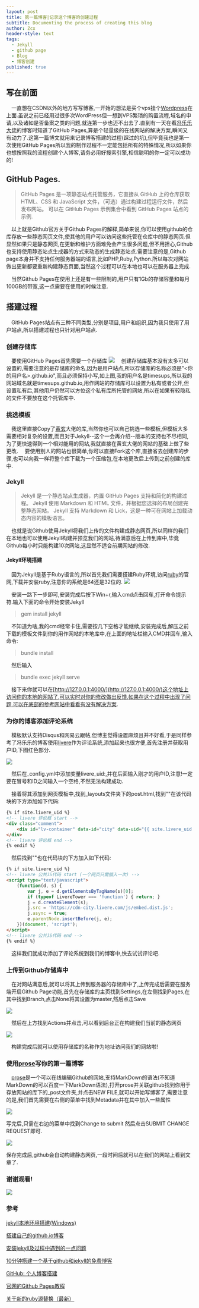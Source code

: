 ```yaml
---
layout: post
title: 第一篇博客|记录这个博客的创建过程
subtitle: Documenting the process of creating this blog
author: Zcx
header-style: text
tags:
  - Jekyll
  - github page
  - Blog
  - 博客创建
published: true
---
```

## 写在前面
&ensp;&ensp;一直想在CSDN以外的地方写写博客,一开始的想法是买个vps挂个[Wordpress](https://wordpress.org/)在上面.虽说之前已经用过很多次WordPress但一想到VPS繁琐的购置流程,域名的申请,以及诸如是否备案之类的问题,就连第一步也迈不出去了.直到有一天在看[冯乐乐大佬](http://candycat1992.github.io/2017/05/29/update-blog/)的博客时知道了GitHub Pages,算是个轻量级的在线网站的解决方案,瞬间又有动力了.这第一篇博文就用来记录博客搭建的过程(踩过的坑),但毕竟我也是第一次使用GitHub Pages所以我的制作过程不一定能包括所有的特殊情况,所以如果你也想按照我的流程创建个人博客,请务必用好搜索引擎,相信聪明的你一定可以成功的!
## GitHub Pages.
> GitHub Pages 是一项静态站点托管服务，它直接从 GitHub 上的仓库获取 HTML、CSS 和 JavaScript 文件，（可选）通过构建过程运行文件，然后发布网站。 可以在 GitHub Pages 示例集合中看到 GitHub Pages 站点的示例.

&ensp;&ensp;以上就是Github官方关于Github Pages的解释,简单来说,你可以使用github的仓库存放一些静态网页文件,使其他的用户可以访问这些托管在仓库中的静态网页.但显然如果只是静态网页,在更新和维护方面难免会产生很多问题,但不用担心,Github也支持使用静态站点生成器的方式来动态的生成静态站点.需要注意的是,Github page本身并不支持任何服务器端的语言,比如PHP,Ruby,Python.所以每次对网站做出更新都要重新构建静态页面,当然这个过程可以在本地也可以在服务器上完成.

&ensp;&ensp;当然Github Pages在使用上还是有一些限制的,用户只有1Gb的存储容量和每月100GB的带宽,这一点需要在使用的时候注意.
## 搭建过程

&ensp;&ensp;GitHub Pages站点有三种不同类型,分别是项目,用户和组织,因为我只使用了用户站点,所以搭建过程也只针对用户站点.

### 创建存储库
&ensp;&ensp;要使用GitHub Pages首先需要一个存储库
![]({{site.baseurl}}/img/Post/2022-09-24-How-to-create-a-blog/pic_1.jpg)
&ensp;&ensp;创建存储库基本没有太多可以设置的,需要注意的是存储库的命名,因为是用户站点,所以存储库的名称必须是"<你的用户名>.github.io",而且必须保持小写,如上图,我的用户名是timesups,所以我的网站域名就是timesups.github.io,用作网站的存储库可以设置为私有或者公开,但设置私有后,其他用户仍然可以方位这个私有库所托管的网站,所以在如果有较隐私的文件不要放在这个托管库中.
### 挑选模板
&ensp;&ensp;我这里直接Copy了[黄玄](https://github.com/Huxpro/huxpro.github.io)大佬的库,当然你也可以自己挑选一些模板,但模板大多需要相对复杂的设置,而且对于Jekyll--这个一会再介绍--版本的支持也不尽相同,为了更快速得到一个相对能用的网站,我就直接在黄玄大佬的网站的基础上做了些更改.
&ensp;&ensp;要使用别人的网站也很简单,你可以直接Fork这个库,直接省去创建库的步骤,也可以向我一样将整个库下载为一个压缩包,在本地更改后上传到之前创建的库中.
### Jekyll
> Jekyll 是一个静态站点生成器，内置 GitHub Pages 支持和简化的构建过程。 Jekyll 使用 Markdown 和 HTML 文件，并根据您选择的布局创建完整静态网站。 Jekyll 支持 Markdown 和 Lick，这是一种可在网站上加载动态内容的模板语言。 

&ensp;&ensp;也就是说Github使用Jekyll将我们上传的文件构建成静态网页,所以同样的我们在本地也可以使用Jekyll构建并预览我们的网站,待满意后在上传到库中,毕竟Github每小时只能构建10次网站,这显然不适合前期网站的修改.
#### Jekyll环境搭建
&ensp;&ensp;因为Jekyll是基于Ruby语言的,所以首先我们需要搭建Ruby环境,访问[ruby](https://rubyinstaller.org/downloads/)的官网,下载并安装ruby,注意你的系统是64还是32位的.
![]({{site.baseurl}}/img/Post/2022-09-24-How-to-create-a-blog/pic_2.jpg)

&ensp;&ensp;安装一路下一步即可,安装完成后按下Win+r,输入cmd点击回车,打开命令提示符.输入下面的命令开始安装Jekyll
> gem install jekyll

&ensp;&ensp;不知道为啥,我的cmd经常卡住,需要按几下空格才能继续,安装完成后,解压之前下载的模板文件到你的用作网站的本地库中,在上面的地址栏输入CMD并回车,输入命令:
> bundle install

&ensp;&ensp;然后输入

> bundle exec jekyll serve

&ensp;&ensp;接下来你就可以在[http://127.0.0.1:4000/](http://127.0.0.1:4000/)这个地址上访问你的本地的网站了,可以实时对你的修改做出反馈,如果在这个过程中出现了问题,可以在底部的参考网站中看看有没有解决方案.

### 为你的博客添加评论系统
&ensp;&ensp;模板默认支持Disqus和网易云跟帖,但博主觉得设置麻烦且并不好看,于是同样参考了冯乐乐的博客使用[livere](https://livere.com/)作为评论系统,添加起来也很方便,首先注册并获取用户ID,下图红色部分.

![]({{site.baseurl}}/img/Post/2022-09-24-How-to-create-a-blog/pic_7.jpg)

&ensp;&ensp;然后在_config.yml中添加变量livere_uid:,并在后面输入刚才的用户ID,注意!一定要在冒号和ID之间输入一个空格,不然无法构建成功.

&ensp;&ensp;接着将其添加到网页模板中,找到_layouts文件夹下的post.html,找到"<!-- 网易云跟帖 评论框 end -->"在该代码块的下方添加如下代码:
````html
{% if site.livere_uid %}
<!-- livere 评论框 start -->
<div class="comment">
    <div id="lv-container" data-id="city" data-uid="{{ site.livere_uid }}"></div>
</div>
<!-- livere 评论框 end -->
{% endif %}
````
&ensp;&ensp;然后找到"<!-- disqus 公共JS代码 end -->"也在代码块的下方加入如下代码:

````html
{% if site.livere_uid %}
<!-- livere 公共JS代码 start (一个网页只需插入一次) -->
<script type="text/javascript">
    (function(d, s) {
        var j, e = d.getElementsByTagName(s)[0];
        if (typeof LivereTower === 'function') { return; }
        j = d.createElement(s);
        j.src = 'https://cdn-city.livere.com/js/embed.dist.js';
        j.async = true;
        e.parentNode.insertBefore(j, e);
    })(document, 'script');
</script>
<!-- livere 公共JS代码 end -->
{% endif %}

````
&ensp;&ensp;这样我们就成功添加了评论系统到我们的博客中,快去试试评论吧.


### 上传到Github存储库中

&ensp;&ensp;在对网站满意后,就可以将其上传到服务器的存储库中了,上传完成后需要在服务端开启Github Page功能,首先在存储库的主页找到Settings,在左侧找到Pages,在其中找到Branch,点击None将其设置为master,然后点击Save

![]({{site.baseurl}}/img/Post/2022-09-24-How-to-create-a-blog/pic_3.jpg)

&ensp;&ensp;然后在上方找到Actions并点击,可以看到后台正在构建我们当前的静态网页

![]({{site.baseurl}}/img/Post/2022-09-24-How-to-create-a-blog/pic_4.jpg)

&ensp;&ensp;构建完成后就可以使用存储库的名称作为地址访问我们的网站啦!

### 使用[prose](https://prose.io/)写你的第一篇博客
&ensp;&ensp;[prose](https://prose.io/)是一个可以在线编辑Github的网站,支持MarkDown的语法(不知道MarkDown的可以百度一下MarkDown语法),打开prose并关联github找到你用于存放网站的库下的_post文件夹,并点击NEW FILE,就可以开始写博客了,需要注意的是,我们首先需要在右侧的菜单中找到Metadata并在其中加入一些属性

![]({{site.baseurl}}/img/Post/2022-09-24-How-to-create-a-blog/pic_5.jpg)

写完后,只需在右边的菜单中找到Change to submit 然后点击SUBMIT CHANGE REQUEST即可.

![]({{site.baseurl}}/img/Post/2022-09-24-How-to-create-a-blog/pic_6.jpg)

保存完成后,github会自动构建静态网页,一段时间后就可以在我们的网站上看到文章了.

### 谢谢观看!
![]({{site.baseurl}}/img/GoodMorning.jpg)

### 参考
[jekyll本地环境搭建(Windows)](https://www.likecs.com/show-947640.html)

[搭建自己的github.io博客](https://blog.csdn.net/qq_34106574/article/details/82704883)

[安装jekyll及过程中遇到的一点问题](https://blog.csdn.net/flysky_jay/article/details/106397264)

[10分钟搭建一个基于github和jekyll的免费博客](http://cenalulu.github.io/jekyll/how-to-build-a-blog-using-jekyll-markdown/)

[GitHub: 个人博客搭建](https://blog.csdn.net/qq_40928870/article/details/124026389)

[官网的Github Pages教程](https://docs.github.com/cn/pages/getting-started-with-github-pages/about-github-pages)

[关于新的ruby源替换（最新）](https://bbs.pinggu.org/jg/kaoyankaobo_kaoyan_9182823_1.html)


